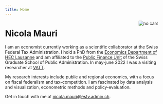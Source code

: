 ```yaml
---
title: Home
---
```


[<img src="/./images/CV_photo.jpg" style="max-width:40%;min-width:40px;float:right;" alt="no cars" />](https://www.cols-cyclisme.com/alpes-bernoises/suisse/grosse-scheidegg-depuis-meiringen-c1240.htm)

# Nicola Mauri

I am an economist currently working as a scientific collaborator at the Swiss Federal Tax Administration. I hold a PhD from the [Economics Department of HEC Lausanne](https://www.unil.ch/de/en/home.html) and am affiliated to the [Public Finance Unit](https://www.unil.ch/idheap/en/home/menuinst/unitescompetences/finances-publiques.html) of the Swiss Graduate School of Public Administration. In may-june 2022 I was a visiting researcher at [VATT](https://vatt.fi/en/frontpage).

My research interests include public and regional economics, with a focus on fiscal federalism and tax-competition. I am fascinated by data analysis and visualization, econometric methods and policy-evaluation. 

Get in touch with me at [nicola.mauri@estv.admin.ch](mailto:nicola.mauri@estv.admin.ch).

